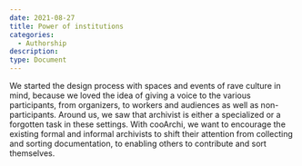 ```yaml
---
date: 2021-08-27
title: Power of institutions
categories:
  - Authorship
description: 
type: Document
---
```

We started the design process with spaces and events of rave culture in mind, because we loved the idea of giving a voice to the various participants, from organizers, to workers and audiences as well as non-participants. Around us, we saw that archivist is either a specialized or a forgotten task in these settings. With cooArchi, we want to encourage the existing formal and informal archivists to shift their attention from collecting and sorting documentation, to enabling others to contribute and sort themselves.
